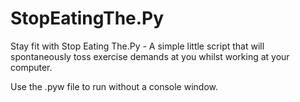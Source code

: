 # StopEatingThe.Py
Stay fit with Stop Eating The.Py - A simple little script that will spontaneously toss exercise demands at you whilst working at your computer.

Use the .pyw file to run without a console window.

